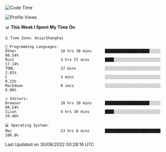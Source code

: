 <!--START_SECTION:waka-->
![Code Time](http://img.shields.io/badge/Code%20Time-23%20hrs%208%20mins-blue)

![Profile Views](http://img.shields.io/badge/Profile%20Views-15-blue)

📊 **This Week I Spent My Time On** 

```text
⌚︎ Time Zone: Asia/Shanghai

💬 Programming Languages: 
Other                    18 hrs 38 mins      ████████████████████░░░░░   80.54% 
Rust                     3 hrs 57 mins       ████░░░░░░░░░░░░░░░░░░░░░   17.14% 
TOML                     27 mins             ░░░░░░░░░░░░░░░░░░░░░░░░░   2.01% 
C                        3 mins              ░░░░░░░░░░░░░░░░░░░░░░░░░   0.23% 
Markdown                 0 secs              ░░░░░░░░░░░░░░░░░░░░░░░░░   0.06%

🔥 Editors: 
Browser                  18 hrs 38 mins      ████████████████████░░░░░   80.54% 
CLion                    4 hrs 30 mins       ████░░░░░░░░░░░░░░░░░░░░░   19.46%

💻 Operating System: 
Mac                      23 hrs 8 mins       █████████████████████████   100.0%

```


 Last Updated on 30/06/2022 00:28:16 UTC
<!--END_SECTION:waka-->